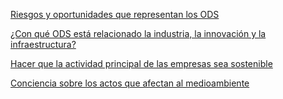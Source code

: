 
[Riesgos y oportunidades que representan los ODS ](https://www.pactomundial.org/noticia/dafo-los-objetivos-desarrollo-sostenible/?utm_source=chatgpt.com)


[¿Con qué ODS está relacionado la industria, la innovación y la infraestructura?](https://ods.dnp.gov.co/es/objetivos/industria-innovacion-e-infraestructura?utm_source=chatgpt.com)


[Hacer que la actividad principal de las empresas sea sostenible](https://www.eurofins-environment.es/es/empresas-sostenibles/)

[Conciencia sobre los actos que afectan al medioambiente](https://conciencia.eco/conciencia-ambiental/)
